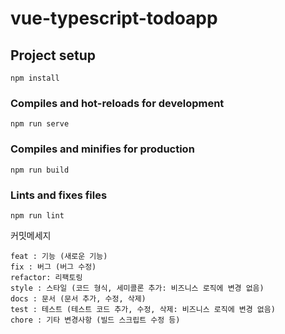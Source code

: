 # vue-typescript-todoapp

## Project setup
```
npm install
```

### Compiles and hot-reloads for development
```
npm run serve
```

### Compiles and minifies for production
```
npm run build
```

### Lints and fixes files
```
npm run lint
```

커밋메세지
```
feat : 기능 (새로운 기능)
fix : 버그 (버그 수정)
refactor: 리팩토링
style : 스타일 (코드 형식, 세미콜론 추가: 비즈니스 로직에 변경 없음)
docs : 문서 (문서 추가, 수정, 삭제)
test : 테스트 (테스트 코드 추가, 수정, 삭제: 비즈니스 로직에 변경 없음)
chore : 기타 변경사항 (빌드 스크립트 수정 등)
```
